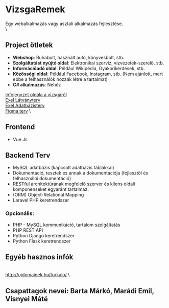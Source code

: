# VizsgaRemek

Egy webalkalmazás vagy asztali alkalmazás fejlesztése.
\
\

## Project ötletek

- **Webshop**: Ruhabolt, használt autó, könyvesbolt, stb.
- **Szolgáltatást nyújtó oldal**: Elektronikai szervíz, vízvezeték-szerelő, stb.
- **Információadó oldal**: Például Wikipédia, Gyakorikérdések, stb.
- **Közösségi oldal**: Például Facebook, Instagram, stb. (Nem ajánlott, mert ebbe a felhasználók hozzák létre a tartalmat)
- **C# alkalmazás**: Nehéz

[Infojegyzet oldala a vizsgáról](https://infojegyzet.hu/webszerkesztes/zarodolgozat/) \
[Exel Látványterv](https://blathy-my.sharepoint.com/:x:/g/personal/barta_marko_blathy_info/EVIGEpF27YpMotpUEDn05IUBRLOYAKuUG0YY1hPkIyic0A?e=vPkVbZ) \
[Exel Adatbázisterv](https://blathy-my.sharepoint.com/:x:/g/personal/barta_marko_blathy_info/EeGavHAoHUJJvYUyvUniF-gBSZbE7X8OPcETYAPTcOPgmw?e=fXzVZQ) \
[Figma terv](https://www.figma.com/design/NypWkny8kwZDknhOojJnRZ/Figma-basics?node-id=601-9&node-type=canvas&t=W7o2lUSbeWyqjbbM-0) \

## Frontend

- Vue Js

## Backend Terv

- MySQL adatbázis (kapcsolt adatbázis táblákkal)
- Dokumentáció, tesztek és annak a dokumentációja (fejlesztői és felhasználói dokumentáció)
- RESTful architektúrának megfelelő szerver és kliens oldali komponenseket egyaránt tartalmaz.
- (ORM) Object-Relational Mapping
- Laravel PHP keretrendszer

### Opcionális:

- PHP - MySQL kommunikáció, tartalom szolgáltatás
- PHP REST API
- Python Django keretrendszer
- Python Flask keretrendszer

## Egyéb hasznos infók
\
http://ujdomainek.hu/turkalo/ \
## Csapattagok nevei: Barta Márkó, Marádi Emil, Visnyei Máté 
